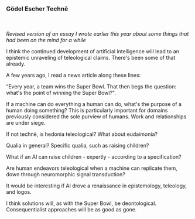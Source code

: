 ### Gödel Escher Technē

<br/><br/>
_Revised version of an essay I wrote earlier this year about some things that had been on the mind for a while_

I think the continued development of artificial intelligence will lead to an epistemic unraveling of teleological claims. There's been some of that already.

A few years ago, I read a news article along these lines:

“Every year, a team wins the Super Bowl. That then begs the question: what's the point of winning the Super Bowl?".

If a machine can do everything a human can do, what's the purpose of a human doing something? This is particularly important for domains previously considered the sole purview of humans. Work and relationships are under siege.

If not technē, is hedonia teleological? What about eudaimonia?

Qualia in general? Specific qualia, such as raising children?

What if an AI can raise children - expertly - according to a specification?

Are human endeavors teleological when a machine can replicate them, down through neuromorphic signal transduction?

It would be interesting if AI drove a renaissance in epistemology, teleology, and logos.

I think solutions will, as with the Super Bowl, be deontological. Consequentialist approaches will be as good as gone.
